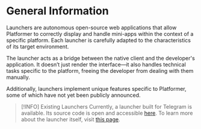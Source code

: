 # General Information

Launchers are autonomous open-source web applications that allow Platformer to correctly display and handle mini-apps
within the context of a specific platform. Each launcher is carefully adapted to the characteristics of its target
environment.

The launcher acts as a bridge between the native client and the developer's application. It doesn’t just render the
interface—it also handles technical tasks specific to the platform, freeing the developer from dealing with them
manually.

Additionally, launchers implement unique features specific to Platformer, some of which have not yet been publicly
announced.

> [!INFO] Existing Launchers
> Currently, a launcher built for Telegram is available. Its source code is open and
> accessible [here](https://github.com/platformer-hq/platformer-monorepo/tree/master/apps/telegram-launcher).
> To learn more about the launcher itself, visit [this page](./telegram.md).